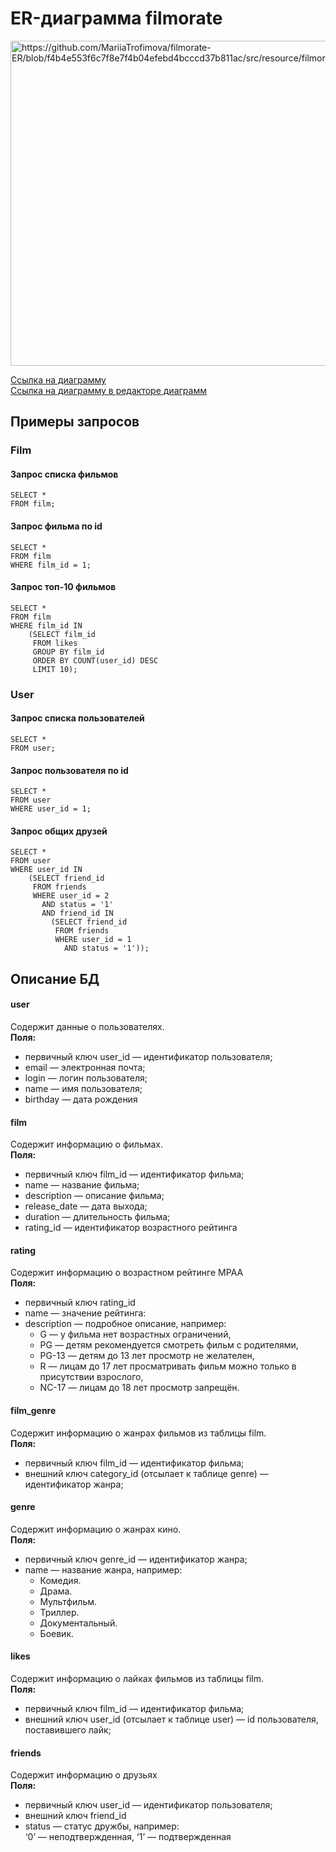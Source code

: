 # ER-диаграмма filmorate

<img alt = "https://github.com/MariiaTrofimova/filmorate-ER/blob/f4b4e553f6c7f8e7f4b04efebd4bcccd37b811ac/src/resource/filmorateER.svg" src = "https://github.com/MariiaTrofimova/filmorate-ER/blob/f4b4e553f6c7f8e7f4b04efebd4bcccd37b811ac/src/resource/filmorateER.svg" width="720" height = "520">

[Ссылка на диаграмму](https://github.com/MariiaTrofimova/filmorate-ER/blob/f4b4e553f6c7f8e7f4b04efebd4bcccd37b811ac/src/resource/filmorateER.svg)\
[Ссылка на диаграмму в редакторе диаграмм](https://app.quickdatabasediagrams.com/#/d/avNQfe)

## Примеры запросов

### Film

#### Запрос списка фильмов

```
SELECT *
FROM film;
```

#### Запрос фильма по id

```
SELECT *
FROM film
WHERE film_id = 1;
```

#### Запрос топ-10 фильмов

```
SELECT *
FROM film
WHERE film_id IN
    (SELECT film_id
     FROM likes
     GROUP BY film_id
     ORDER BY COUNT(user_id) DESC
     LIMIT 10);
```

### User

#### Запрос списка пользователей

```
SELECT *
FROM user;
```

#### Запрос пользователя по id

```
SELECT *
FROM user
WHERE user_id = 1;
```

#### Запрос общих друзей

```
SELECT *
FROM user
WHERE user_id IN
    (SELECT friend_id
     FROM friends
     WHERE user_id = 2
       AND status = '1'
       AND friend_id IN
         (SELECT friend_id
          FROM friends
          WHERE user_id = 1
            AND status = '1'));
```

## Описание БД

#### user

Содержит данные о пользователях.\
**Поля:**

* первичный ключ user_id — идентификатор пользователя;
* email — электронная почта;
* login — логин пользователя;
* name — имя пользователя;
* birthday — дата рождения

#### film

Содержит информацию о фильмах.\
**Поля:**

* первичный ключ film_id — идентификатор фильма;
* name — название фильма;
* description — описание фильма;
* release_date — дата выхода;
* duration — длительность фильма;
* rating_id — идентификатор возрастного рейтинга

#### rating

Содержит информацию о возрастном рейтинге MPAA\
**Поля:**

* первичный ключ rating_id
* name — значение рейтинга:
* description — подробное описание, например:
    - G — у фильма нет возрастных ограничений,
    - PG — детям рекомендуется смотреть фильм с родителями,
    - PG-13 — детям до 13 лет просмотр не желателен,
    - R — лицам до 17 лет просматривать фильм можно только в присутствии взрослого,
    - NC-17 — лицам до 18 лет просмотр запрещён.

#### film_genre

Содержит информацию о жанрах фильмов из таблицы film.\
**Поля:**

* первичный ключ film_id — идентификатор фильма;
* внешний ключ category_id (отсылает к таблице genre) — идентификатор жанра;

#### genre

Содержит информацию о жанрах кино.\
**Поля:**

* первичный ключ genre_id — идентификатор жанра;
* name — название жанра, например:
    - Комедия.
    - Драма.
    - Мультфильм.
    - Триллер.
    - Документальный.
    - Боевик.

#### likes

Содержит информацию о лайках фильмов из таблицы film.\
**Поля:**

* первичный ключ film_id — идентификатор фильма;
* внешний ключ user_id (отсылает к таблице user) — id пользователя, поставившего лайк;

#### friends

Содержит информацию о друзьях\
**Поля:**

* первичный ключ user_id — идентификатор пользователя;
* внешний ключ friend_id
* status — статус дружбы, например: \
  ‘0’ — неподтвержденная, ‘1’ — подтвержденная